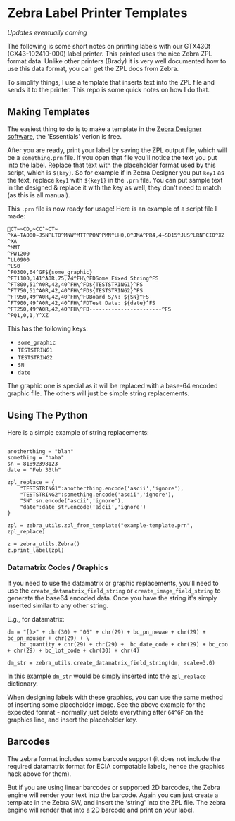 # Zebra Label Printer Templates

*Updates eventually coming*

The following is some short notes on printing labels with our GTX430t (GX43-102410-000) label printer. This printed uses the nice Zebra ZPL format data. Unlike other printers (Brady) it is very well documented how to use this data format, you can get the ZPL docs from Zebra.

To simplify things, I use a template that inserts text into the ZPL file and sends it to the printer. This repo is some quick notes on
how I do that.

## Making Templates

The easiest thing to do is to make a template in the [Zebra Designer software](https://www.zebra.com/us/en/products/software/barcode-printers/zebralink/zebra-designer.html), the 'Essentials' verion is free.

After you are ready, print your label by saving the ZPL output file, which will be a `something.prn` file. If you open that file
you'll notice the text you put into the label. Replace that text with the placeholder format used by this script, which is
`${key}`. So for example if in Zebra Designer you put `key1` as the text, replace `key1` with `${key1}` in the `.prn` file. You
can put sample text in the designed & replace it with the key as well, they don't need to match (as this is all manual).

This `.prn` file is now ready for usage! Here is an example of a script file I made:


```
CT~~CD,~CC^~CT~
^XA~TA000~JSN^LT0^MNW^MTT^PON^PMN^LH0,0^JMA^PR4,4~SD15^JUS^LRN^CI0^XZ
^XA
^MMT
^PW1200
^LL0900
^LS0
^FO300,64^GF${some_graphic}
^FT1100,141^A0R,75,74^FH\^FDSome Fixed String^FS
^FT800,51^A0R,42,40^FH\^FD${TESTSTRING1}^FS
^FT750,51^A0R,42,40^FH\^FD${TESTSTRING2}^FS
^FT950,49^A0R,42,40^FH\^FDBoard S/N: ${SN}^FS
^FT900,49^A0R,42,40^FH\^FDTest Date: ${date}^FS
^FT250,49^A0R,42,40^FH\^FD-----------------------^FS
^PQ1,0,1,Y^XZ
```

This has the following keys:

* `some_graphic`
* `TESTSTRING1`
* `TESTSTRING2`
* `SN`
* `date`

The graphic one is special as it will be replaced with a base-64 encoded graphic file. The others will just be simple string replacements.

## Using The Python

Here is a simple example of string replacements:

```

anotherthing = "blah"
something = "haha"
sn = 81892398123
date = "Feb 33th"

zpl_replace = {
    "TESTSTRING1":anotherthing.encode('ascii','ignore'),
    "TESTSTRING2":something.encode('ascii','ignore'),
    "SN":sn.encode('ascii','ignore'),
    "date":date_str.encode('ascii','ignore')
}

zpl = zebra_utils.zpl_from_template("example-template.prn", zpl_replace)

z = zebra_utils.Zebra()
z.print_label(zpl)
```

### Datamatrix Codes / Graphics

If you need to use the datamatrix or graphic replacements, you'll need to use the `create_datamatrix_field_string` or `create_image_field_string` to generate the base64 encoded data. Once you have the string it's simply inserted similar to
any other string.

E.g., for datamatrix:

```
dm = "[)>" + chr(30) + "06" + chr(29) + bc_pn_newae + chr(29) + bc_pn_mouser + chr(29) + \
    bc_quantity + chr(29) + chr(29) +  bc_date_code + chr(29) + bc_coo + chr(29) + bc_lot_code + chr(30) + chr(4)

dm_str = zebra_utils.create_datamatrix_field_string(dm, scale=3.0)
```

In this example `dm_str` would be simply inserted into the `zpl_replace` dictionary.

When designing labels with these graphics, you can use the same method of inserting some placeholder image. See the above
example for the expected format - normally just delete everything after `64^GF` on the graphics line, and insert the
placeholder key.

## Barcodes

The zebra format includes some barcode support (it does not include the required datamatrix format for ECIA compatable labels, hence
the graphics hack above for them).

But if you are using linear barcodes or supported 2D barcodes, the Zebra engine will render your text into the barcode. Again you
can just create a template in the Zebra SW, and insert the 'string' into the ZPL file. The zebra engine will render that into a 2D
barcode and print on your label.
